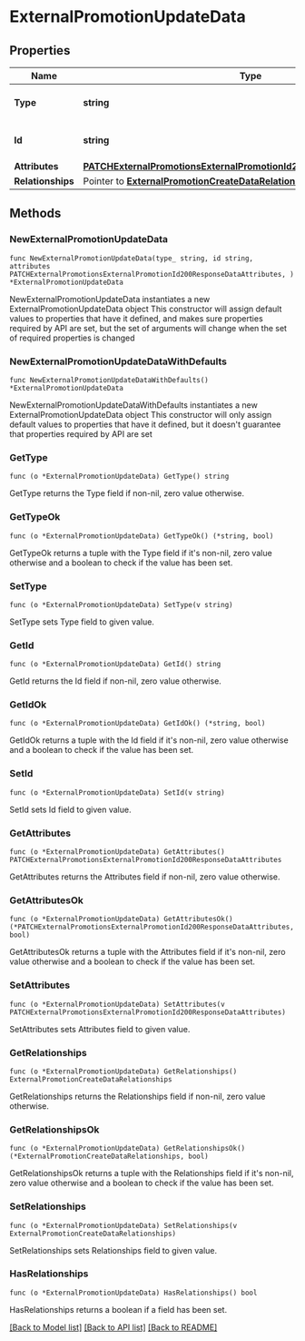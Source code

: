 # ExternalPromotionUpdateData

## Properties

Name | Type | Description | Notes
------------ | ------------- | ------------- | -------------
**Type** | **string** | The resource&#39;s type | [default to "external_promotions"]
**Id** | **string** | The resource&#39;s id | 
**Attributes** | [**PATCHExternalPromotionsExternalPromotionId200ResponseDataAttributes**](PATCHExternalPromotionsExternalPromotionId200ResponseDataAttributes.md) |  | 
**Relationships** | Pointer to [**ExternalPromotionCreateDataRelationships**](ExternalPromotionCreateDataRelationships.md) |  | [optional] 

## Methods

### NewExternalPromotionUpdateData

`func NewExternalPromotionUpdateData(type_ string, id string, attributes PATCHExternalPromotionsExternalPromotionId200ResponseDataAttributes, ) *ExternalPromotionUpdateData`

NewExternalPromotionUpdateData instantiates a new ExternalPromotionUpdateData object
This constructor will assign default values to properties that have it defined,
and makes sure properties required by API are set, but the set of arguments
will change when the set of required properties is changed

### NewExternalPromotionUpdateDataWithDefaults

`func NewExternalPromotionUpdateDataWithDefaults() *ExternalPromotionUpdateData`

NewExternalPromotionUpdateDataWithDefaults instantiates a new ExternalPromotionUpdateData object
This constructor will only assign default values to properties that have it defined,
but it doesn't guarantee that properties required by API are set

### GetType

`func (o *ExternalPromotionUpdateData) GetType() string`

GetType returns the Type field if non-nil, zero value otherwise.

### GetTypeOk

`func (o *ExternalPromotionUpdateData) GetTypeOk() (*string, bool)`

GetTypeOk returns a tuple with the Type field if it's non-nil, zero value otherwise
and a boolean to check if the value has been set.

### SetType

`func (o *ExternalPromotionUpdateData) SetType(v string)`

SetType sets Type field to given value.


### GetId

`func (o *ExternalPromotionUpdateData) GetId() string`

GetId returns the Id field if non-nil, zero value otherwise.

### GetIdOk

`func (o *ExternalPromotionUpdateData) GetIdOk() (*string, bool)`

GetIdOk returns a tuple with the Id field if it's non-nil, zero value otherwise
and a boolean to check if the value has been set.

### SetId

`func (o *ExternalPromotionUpdateData) SetId(v string)`

SetId sets Id field to given value.


### GetAttributes

`func (o *ExternalPromotionUpdateData) GetAttributes() PATCHExternalPromotionsExternalPromotionId200ResponseDataAttributes`

GetAttributes returns the Attributes field if non-nil, zero value otherwise.

### GetAttributesOk

`func (o *ExternalPromotionUpdateData) GetAttributesOk() (*PATCHExternalPromotionsExternalPromotionId200ResponseDataAttributes, bool)`

GetAttributesOk returns a tuple with the Attributes field if it's non-nil, zero value otherwise
and a boolean to check if the value has been set.

### SetAttributes

`func (o *ExternalPromotionUpdateData) SetAttributes(v PATCHExternalPromotionsExternalPromotionId200ResponseDataAttributes)`

SetAttributes sets Attributes field to given value.


### GetRelationships

`func (o *ExternalPromotionUpdateData) GetRelationships() ExternalPromotionCreateDataRelationships`

GetRelationships returns the Relationships field if non-nil, zero value otherwise.

### GetRelationshipsOk

`func (o *ExternalPromotionUpdateData) GetRelationshipsOk() (*ExternalPromotionCreateDataRelationships, bool)`

GetRelationshipsOk returns a tuple with the Relationships field if it's non-nil, zero value otherwise
and a boolean to check if the value has been set.

### SetRelationships

`func (o *ExternalPromotionUpdateData) SetRelationships(v ExternalPromotionCreateDataRelationships)`

SetRelationships sets Relationships field to given value.

### HasRelationships

`func (o *ExternalPromotionUpdateData) HasRelationships() bool`

HasRelationships returns a boolean if a field has been set.


[[Back to Model list]](../README.md#documentation-for-models) [[Back to API list]](../README.md#documentation-for-api-endpoints) [[Back to README]](../README.md)


